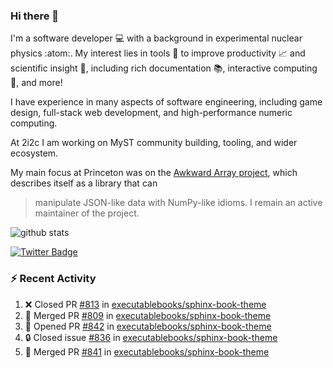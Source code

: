 ### Hi there 👋 

I'm a software developer 💻 with a background in experimental nuclear physics :atom:. My interest lies in tools :wrench: to improve productivity :chart_with_upwards_trend: and scientific insight :telescope:, including rich documentation 📚, interactive computing 🧮, and more! 

I have experience in many aspects of software engineering, including game design, full-stack web development, and high-performance numeric computing. 

At 2i2c I am working on MyST community building, tooling, and wider ecosystem. 

My main focus at Princeton was on the [Awkward Array project](awkward-array.org/), which describes itself as a library that can 
> manipulate JSON-like data with NumPy-like idioms. I remain an active maintainer of the project. 

![github stats](https://github-readme-stats.vercel.app/api?username=agoose77&show_icons=true&hide_rank=true&hide_title=true&bg_color=30,e76445,904e95&text_color=efe3ec&icon_color=efe3ec)
<!--
**agoose77/agoose77** is a ✨ _special_ ✨ repository because its `README.md` (this file) appears on your GitHub profile.

Here are some ideas to get you started:

- 🔭 I’m currently working on ...
- 🌱 I’m currently learning ...
- 👯 I’m looking to collaborate on ...
- 🤔 I’m looking for help with ...
- 💬 Ask me about ...
- 📫 How to reach me: ...
- 😄 Pronouns: ...
- ⚡ Fun fact: ...
-->

[![Twitter Badge](https://img.shields.io/twitter/follow/agoose77?style=flat-square&logo=Twitter&logoColor=white&color=cornflowerblue)](https://twitter.com/agoose77)

### :zap: Recent Activity

<!--START_SECTION:activity-->
1. ❌ Closed PR [#813](https://github.com/executablebooks/sphinx-book-theme/pull/813) in [executablebooks/sphinx-book-theme](https://github.com/executablebooks/sphinx-book-theme)
2. 🎉 Merged PR [#809](https://github.com/executablebooks/sphinx-book-theme/pull/809) in [executablebooks/sphinx-book-theme](https://github.com/executablebooks/sphinx-book-theme)
3. 💪 Opened PR [#842](https://github.com/executablebooks/sphinx-book-theme/pull/842) in [executablebooks/sphinx-book-theme](https://github.com/executablebooks/sphinx-book-theme)
4. 🔒 Closed issue [#836](https://github.com/executablebooks/sphinx-book-theme/issues/836) in [executablebooks/sphinx-book-theme](https://github.com/executablebooks/sphinx-book-theme)
5. 🎉 Merged PR [#841](https://github.com/executablebooks/sphinx-book-theme/pull/841) in [executablebooks/sphinx-book-theme](https://github.com/executablebooks/sphinx-book-theme)
<!--END_SECTION:activity-->
